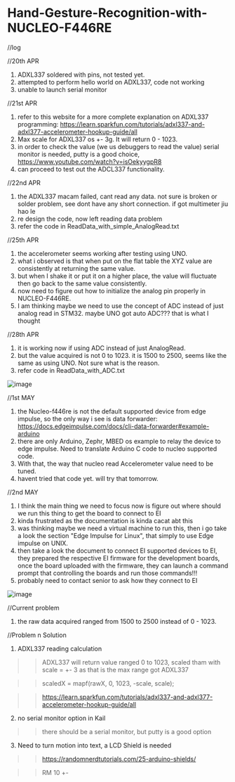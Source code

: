 # Hand-Gesture-Recognition-with-NUCLEO-F446RE


//log

//20th APR
1. ADXL337 soldered with pins, not tested yet.
2. attempted to perform hello world on ADXL337, code not working
3. unable to launch serial monitor

//21st APR
1. refer to this website for a more complete explanation on ADXL337 programming: https://learn.sparkfun.com/tutorials/adxl337-and-adxl377-accelerometer-hookup-guide/all
2. Max scale for ADXL337 os +- 3g. It will return 0 - 1023.
3. in order to check the value (we us debuggers to read the value) serial monitor is needed, putty is a good choice, https://www.youtube.com/watch?v=isOekyygpR8
4. can proceed to test out the ADCL337 functionality.

//22nd APR
1. the ADXL337 macam failed, cant read any data. not sure is broken or solder problem, see dont have any short connection. if got multimeter jiu hao le
2. re design the code, now left reading data problem
3. refer the code in ReadData_with_simple_AnalogRead.txt

//25th APR
1. the accelerometer seems working after testing using UNO.
2. what i observed is that when put on the flat table the XYZ value are consistently at returning the same value.
3. but when I shake it or put it on a higher place, the value will fluctuate then go back to the same value consistently.
4. now need to figure out how to initialize the analog pin properly in NUCLEO-F446RE.
5. I am thinking maybe we need to use the concept of ADC instead of just analog read in STM32. maybe UNO got auto ADC??? that is what I thought

//28th APR
1. it is working now if using ADC instead of just AnalogRead.
2. but the value acquired is not 0 to 1023. it is 1500 to 2500, seems like the same as using UNO. Not sure what is the reason.
3. refer code in ReadData_with_ADC.txt

![image](https://user-images.githubusercontent.com/55950816/116252847-869e6480-a7a2-11eb-81b9-3718e669c62f.png)


//1st MAY
1. the Nucleo-f446re is not the default supported device from edge impulse, so the only way i see is data forwarder: https://docs.edgeimpulse.com/docs/cli-data-forwarder#example-arduino
2. there are only Arduino, Zephr, MBED os example to relay the device to edge impulse. Need to translate Arduino C code to nucleo supported code. 
3. With that, the way that nucleo read Accelerometer value need to be tuned. 
4. havent tried that code yet. will try that tomorrow.


//2nd MAY
1. I think the main thing we need to focus now is figure out where should we run this thing to get the board to connect to EI
2. kinda frustrated as the documentation is kinda cacat abt this
3. was thinking maybe we need a virtual machine to run this, then i go take a look the section "Edge Impulse for Linux", that simply to use Edge impulse on UNIX.
4. then take a look the document to connect EI supported devices to EI, they prepared the respective EI firmware for the development boards, once the board uploaded with the firmware, they can launch a command prompt that controlling the boards and run those commands!!! 
5. probably need to contact senior to ask how they connect to EI

![image](https://user-images.githubusercontent.com/55950816/116813202-3f8ae780-ab85-11eb-9223-c243855e6c22.png)



//Current problem
1. the raw data acquired ranged from 1500 to 2500 instead of 0 - 1023.

//Problem n Solution
1. ADXL337 reading calculation
>> ADXL337 will return value ranged 0 to 1023, scaled tham with scale = +- 3 as that is the max range got ADXL337

>> scaledX = mapf(rawX, 0, 1023, -scale, scale);

>> https://learn.sparkfun.com/tutorials/adxl337-and-adxl377-accelerometer-hookup-guide/all

2. no serial monitor option in Kail
>> there should be a serial monitor, but putty is a good option

3. Need to turn motion into text, a LCD Shield is needed
>> https://randomnerdtutorials.com/25-arduino-shields/

>> RM 10 +-



